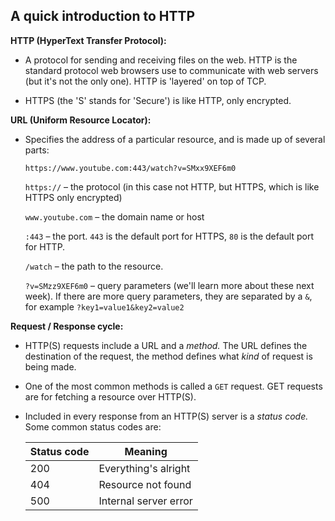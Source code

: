 
## A quick introduction to HTTP

__HTTP (HyperText Transfer Protocol):__

- A protocol for sending and receiving files on the web.
  HTTP is the standard protocol web browsers use to
  communicate with web servers (but it's not the only
  one). HTTP is 'layered' on top of TCP.

- HTTPS (the 'S' stands for 'Secure') is like HTTP, only
  encrypted.


__URL (Uniform Resource Locator):__

- Specifies the address of a particular resource, and is
  made up of several parts:

  `https://www.youtube.com:443/watch?v=SMxx9XEF6m0`

  `https://` – the protocol (in this case not HTTP, but
  HTTPS, which is like HTTPS only encrypted)

  `www.youtube.com` – the domain name or host

  `:443` – the port. `443` is the default port for HTTPS,
  `80` is the default port for HTTP.

  `/watch` – the path to the resource.

  `?v=SMzz9XEF6m0` – query parameters (we'll learn more
  about these next week). If there are more query
  parameters, they are separated by a `&`, for example
  `?key1=value1&key2=value2`


__Request / Response cycle:__

- HTTP(S) requests include a URL and a _method._ The URL
  defines the destination of the request, the method
  defines what _kind_ of request is being made.

- One of the most common methods is called a `GET`
  request. GET requests are for fetching a resource over
  HTTP(S).

- Included in every response from an HTTP(S) server is a
  _status code._ Some common status codes are:

    Status code | Meaning
    ------------|--------
     200        | Everything's alright
     404        | Resource not found
     500        | Internal server error

